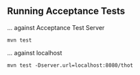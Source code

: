 
<h2>Running Acceptance Tests</h2>

... against Acceptance Test Server

<code>mvn test</code>


... against localhost

<code>mvn test -Dserver.url=localhost:8080/thot</code>

